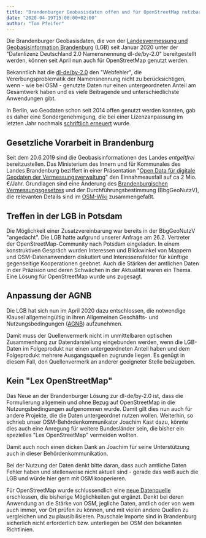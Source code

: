 ```yaml
---
title: "Brandenburger Geobasisdaten offen und für OpenStreetMap nutzbar"
date: "2020-04-19T15:00:00+02:00"
author: "Tom Pfeifer"
---
```


Die Brandenburger Geobasisdaten, die von der 
[Landesvermessung und Geobasisinformation Brandenburg](https://geobasis-bb.de/lgb/de/)
(LGB) seit Januar 2020 unter der "Datenlizenz Deutschland 2.0 Namensnennung dl-de/by-2.0" bereitgestellt
werden, können seit April nun auch für OpenStreetMap genutzt werden.

Bekanntlich hat die [dl-de/by-2.0](https://www.govdata.de/dl-de/by-2-0) den "Webfehler", 
die Vererbungsproblematik der Namensnennung nicht zu berücksichtigen, wenn - wie bei OSM - genutzte 
Daten nur einen untergeordneten Anteil am Gesamtwerk haben und es viele Beitragende und unterschiedlichste Anwendungen gibt. 

In Berlin, wo Geodaten schon seit 2014 offen genutzt werden konnten, gab es daher eine Sondergenehmigung, 
die bei einer Lizenzanpassung im letzten Jahr nochmals 
[schriftlich erneuert](https://wiki.openstreetmap.org/wiki/File:2019-06-03_Datenlizenz_Deutschland_Berlin_OSM.pdf) wurde. 

## Gesetzliche Vorarbeit in Brandenburg

Seit dem 20.6.2019 sind die Geobasisinformationen des Landes _entgeltfrei_ bereitzustellen. 
Das Ministerium des Innern und für Kommunales des Landes Brandenburg beziffert in einer Präsentation 
"[Open Data für digitale Geodaten der Vermessungsverwaltung](https://web.archive.org/web/20190703135559/https://geoportal.brandenburg.de/fileadmin/user_upload/unterlagen/gsc/veranstaltungen/2019-06-13_AP-WS_BB/2019-06-13_Open_Data_Schoenitz.pdf)"
den Einnahmeausfall auf ca 2 Mio. €/Jahr. Grundlagen sind eine Änderung des 
[Brandenburgischen Vermessungsgesetzes](https://bravors.brandenburg.de/gesetze/bbgvermg)
und der Durchführungsbestimmung (BbgGeoNutzV), die relevanten Details sind im 
[OSM-Wiki](https://wiki.openstreetmap.org/wiki/Brandenburg/Geoportal#Rechtliche_Grundlagen) zusammengefaßt. 

## Treffen in der LGB in Potsdam

Die Möglichkeit einer Zusatzvereinbarung war bereits in der BbgGeoNutzV "angedacht". 
Die LGB hatte aufgrund unserer Anfrage am 26.2. Vertreter der OpenStreetMap-Community nach Potsdam 
eingeladen. In einem konstruktiven Gespräch wurden Interessen und Blickwinkel von Mappern und OSM-Datenanwendern
diskutiert und Interessensfelder für künftige gegenseitige Kooperationen geebnet.
Auch die Stärken der amtlichen Daten in der Präzision und deren Schwächen in der Aktualität waren ein Thema.
Eine Lösung für OpenStreetMap wurde uns zugesagt.

## Anpassung der AGNB

Die LGB hat sich nun im April 2020 dazu entschlossen, die notwendige Klausel allgemeingültig in
ihren Allgemeinen Geschäfts- und Nutzungsbedingungen ([AGNB](https://geobasis-bb.de/lgb/de/agnb/)) aufzunehmen.

Damit muss der Quellenvermerk nicht im unmittelbaren optischen Zusammenhang zur Datendarstellung
eingebunden werden, wenn die LGB-Daten im Folgeprodukt nur einen untergeordneten Anteil haben und
dem Folgeprodukt mehrere Ausgangsquellen zugrunde liegen. Es genügt in diesem Fall, den
Quellenvermerk an anderer geeigneter Stelle beizugeben.

## Kein "Lex OpenStreetMap"

Das Neue an der Brandenburger Lösung zur dl-de/by-2.0 ist, dass die Formulierung allgemein und 
ohne Bezug auf OpenStreetMap in die Nutzungsbedingungen aufgenommen wurde. Damit gilt dies nun auch
für andere Projekte, die die Daten untergeordnet nutzen wollen. Weiterhin, so schrieb unser 
OSM-Behördenkommunikator Joachim Kast dazu, könnte dies auch eine Anregung für weitere Bundesländer 
sein, die bisher ein spezielles "Lex OpenStreetMap" vermeiden wollten.

Damit auch noch einen dicken Dank an Joachim für seine Unterstützung auch in dieser
Behördenkommunikation.

Bei der Nutzung der Daten denkt bitte daran, dass auch amtliche Daten Fehler haben und stellenweise
nicht aktuell sind - gerade das weiß auch die LGB und würde hier gern mit OSM kooperieren.

Für OpenStreetMap wurde schlussendlich eine [neue Datenquelle](https://wiki.openstreetmap.org/wiki/Contributors#Brandenburg) erschlossen, die bisherige Möglichkeiten gut ergänzt. 
Denkt bei deren Anwendung an die Stärke von OSM, jegliche Daten, amtlich oder von wem auch immer, vor Ort prüfen zu
können, und mit vielen andere Quellen zu vergleichen und zu plausibilisieren. Pauschale Importe sind
in Brandenburg sicherlich nicht erforderlich bzw. unterliegen bei OSM den bekannten Richtlinien.
